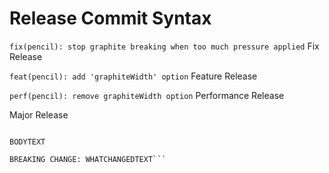 # Release Commit Syntax
`fix(pencil): stop graphite breaking when too much pressure applied` Fix Release

`feat(pencil): add 'graphiteWidth' option` Feature Release

`perf(pencil): remove graphiteWidth option` Performance Release

Major Release
```feature(SCOPE): MESSAGE

BODYTEXT

BREAKING CHANGE: WHATCHANGEDTEXT```